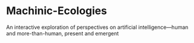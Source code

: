 # Machinic-Ecologies
An interactive exploration of perspectives on artificial intelligence—human and more-than-human, present and emergent
